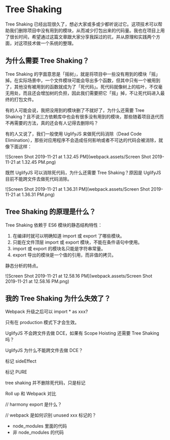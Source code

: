 
# Tree Shaking

Tree Shaking 已经出现很久了，想必大家或多或少都听说过它。这项技术可以帮助我们删除项目中没有用到的模块，从而减少打包出来的代码量。我也在项目上用了很长时间，希望通过这篇文章跟大家分享我踩过的坑，并从原理和实践两个方面，对这项技术做一个系统的整理。



## 为什么需要 Tree  Shaking？

Tree  Shaking 的字面意思是「摇树」，就是将项目中一些没有用到的模块「摇」掉。在实际场景中，一个文件模块可能会导出多个函数，但其中只有一个被用到了，其他没有被用到的函数就成为了「死代码」。死代码就像树上的枯叶，不仅毫无用处，而且还会增加树的负担，因此我们需要把它「摇」掉，不让死代码进入最终的打包文件。

有的人可能会说，我把没用到的模块删了不就好了，为什么还需要 Tree Shaking？且不说三方依赖库中也会有很多没有用到的模块，那些随着项目迭代而不再需要的方法，真的还会有人记得去删除吗？

有的人又说了，我们一般使用 UglifyJS 来做死代码消除（Dead Code Elimination），那些对应用程序不会造成任何影响或者不可达的代码会被消除，就像下面这样：



![Screen Shot 2019-11-21 at 1.32.45 PM](webpack.assets/Screen Shot 2019-11-21 at 1.32.45 PM.png)



既然 UglifyJS 可以消除死代码，为什么还需要 Tree Shaking？原因是 UglifyJS 目前不能跨文件去做死代码消除。



![Screen Shot 2019-11-21 at 1.36.31 PM](webpack.assets/Screen Shot 2019-11-21 at 1.36.31 PM.png)



## Tree Shaking 的原理是什么？

Tree Shaking 依赖于 ES6 模块的静态结构特性：

1. 在编译时就可以明确知道 import 或 export 了哪些模块。
2. 只能在文件顶层 import 或 export 模块，不能在条件语句中使用。
3. import 或 export 的模块名只能是字符串常量。
4. export 导出的模块是一个值的引用，而非值的拷贝。



静态分析的特点。



![Screen Shot 2019-11-21 at 12.58.16 PM](webpack.assets/Screen Shot 2019-11-21 at 12.58.16 PM.png)





## 我的 Tree Shaking 为什么失效了？

Webpack 升级之后可以 import * as xxx?



只有在 production 模式下才会生效。



UglifyJS 不会跨文件去做 DCE，如果有 Scope Hoisting 还需要 Tree Shaking 吗？



UglifyJS 为什么不能跨文件去做 DCE？

标记 sideEffect

标记 PURE

tree shaking 并不删除死代码，只是标记

Roll up 和 Webpack 对比



// harmony export 是什么？

// webpack 是如何识别 unused xxx 标记的？



- node_modules 里面的代码
- 非 node_modules 的代码

